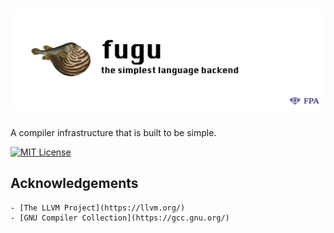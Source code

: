 # [![FUGU](https://github.com/fairfield-programming/fugu/blob/main/.github/media/banner.png?raw=true)](https://github.com/fairfield-programming/fugu/)

A compiler infrastructure that is built to be simple.

[![MIT License](https://img.shields.io/badge/License-MIT-green.svg)](https://choosealicense.com/licenses/mit/)

## Acknowledgements

    - [The LLVM Project](https://llvm.org/)
    - [GNU Compiler Collection](https://gcc.gnu.org/)
